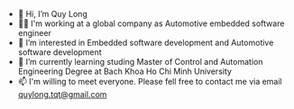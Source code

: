 - 👋 Hi, I’m Quy Long
- 🧑‍💻 I'm working at a global company as Automotive embedded software engineer
- 👀 I’m interested in Embedded software development and Automotive software development
- 🌱 I’m currently learning studing Master of Control and Automation Engineering Degree at Bach Khoa Ho Chi Minh University
- 📫 I'm willing to meet everyone. Please fell free to contact me via email quylong.tqt@gmail.com

<!---
Quylongtqt/Quylongtqt is a ✨ special ✨ repository because its `README.md` (this file) appears on your GitHub profile.
You can click the Preview link to take a look at your changes.
--->
